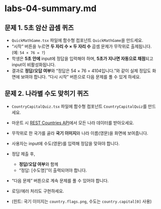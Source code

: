 # labs-04-summary.md

## 문제 1. 5초 암산 곱셈 퀴즈

- `QuickMathGame.tsx` 파일에 함수형 컴포넌트 `QuickMathGame`을 만드세요.
- “시작” 버튼을 누르면 **두 자리 수 × 두 자리 수** 곱셈 문제가 무작위로 출제됩니다.
  (예: `54 × 76 = ?`)
- 학생은 **5초 안에** input에 정답을 입력해야 하며,
  **5초가 지나면 자동으로 채점**되고 input이 비활성화됩니다.
- 결과로 **정답/오답 여부**와
  “정답은 54 × 76 = 4104입니다.”와 같이 실제 정답도 화면에 보여야 합니다.
  <!-- - 반드시 useRef로 **타이머 ID를 관리**하고, -->
  “다시 시작” 버튼으로 다음 문제를 풀 수 있게 하세요.

## 문제 2. 나라별 수도 맞히기 퀴즈

- `CountryCapitalQuiz.tsx` 파일에 함수형 컴포넌트 `CountryCapitalQuiz`를 만드세요.
- 마운트 시 [REST Countries API](https://restcountries.com/v3.1/all)에서 모든 나라 데이터를 받아오세요.
- 무작위로 한 국가를 골라 **국기 이미지**와 나라 이름(영문)을 화면에 보여줍니다.
- 사용자는 input에 수도(영문)를 입력해 정답을 맞혀야 합니다.
- 정답 제출 후,

  - **정답/오답 여부**와 함께
  - “정답: \[수도명]”이 출력되어야 합니다.

- “다음 문제” 버튼으로 계속 문제를 풀 수 있어야 합니다.
- 로딩/에러 처리도 구현하세요.
- (힌트: 국기 이미지는 `country.flags.png`, 수도는 `country.capital[0]` 사용)
